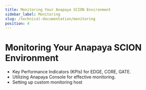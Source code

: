 ```yaml
---
title: Monitoring Your Anapaya SCION Environment
sidebar_label: Monitoring
slug: /technical-documentation/monitoring
position: 4
---
```

# Monitoring Your Anapaya SCION Environment
- Key Performance Indicators (KPIs) for EDGE, CORE, GATE.
- Utilizing Anapaya Console for effective monitoring.
- Setting up custom monitoring host
